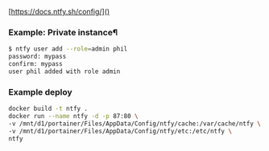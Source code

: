 [https://docs.ntfy.sh/config/]()

### Example: Private instance¶
```bash
$ ntfy user add --role=admin phil
password: mypass
confirm: mypass
user phil added with role admin 
```

### Example deploy
```bash
docker build -t ntfy .
docker run --name ntfy -d -p 87:80 \
-v /mnt/d1/portainer/Files/AppData/Config/ntfy/cache:/var/cache/ntfy \
-v /mnt/d1/portainer/Files/AppData/Config/ntfy/etc:/etc/ntfy \
ntfy
```

